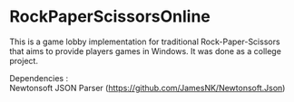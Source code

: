 # RockPaperScissorsOnline

This is a game lobby implementation for traditional Rock-Paper-Scissors that aims to provide players games in Windows. It was done as a
college project.

Dependencies : <br>
Newtonsoft JSON Parser (https://github.com/JamesNK/Newtonsoft.Json)
